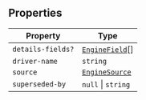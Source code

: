 ## Properties

| Property                                      | Type                              |
| --------------------------------------------- | --------------------------------- |
| <a id="details-fields"></a> `details-fields?` | [`EngineField`](EngineField.md)[] |
| <a id="driver-name"></a> `driver-name`        | `string`                          |
| <a id="source"></a> `source`                  | [`EngineSource`](EngineSource.md) |
| <a id="superseded-by"></a> `superseded-by`    | `null` \| `string`                |

